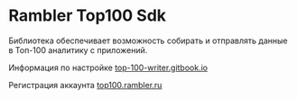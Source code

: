 # Rambler Top100 Sdk

Библиотека обеспечивает возможность собирать и отправлять данные в Топ-100 аналитику с приложений.

Информация по настройке [top-100-writer.gitbook.io](https://top-100-writer.gitbook.io/top100-documentation/android-sdk-beta)

Регистрация аккаунта [top100.rambler.ru](https://top100.rambler.ru)
